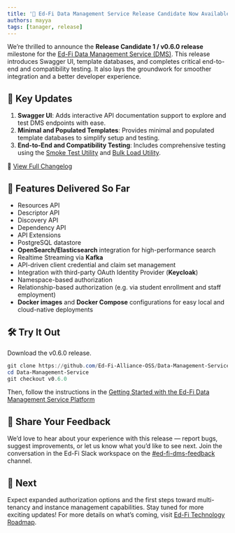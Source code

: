 ```yaml
---
title: '📢 Ed-Fi Data Management Service Release Candidate Now Available!'
authors: mayya
tags: [tanager, release]
---
```


We’re thrilled to announce the **Release Candidate 1 / v0.6.0 release**
milestone for the [Ed-Fi Data Management Service
(DMS)](https://github.com/Ed-Fi-Alliance-OSS/Data-Management-Service/). This
release introduces Swagger UI, template databases, and completes critical
end-to-end and compatibility testing. It also lays the groundwork for smoother
integration and a better developer experience.

<!-- truncate -->

## 📌 Key Updates

1. **Swagger UI**: Adds interactive API documentation support to explore and
   test DMS endpoints with ease.
2. **Minimal and Populated Templates**: Provides minimal and populated template
   databases to simplify setup and testing.
3. **End-to-End and Compatibility Testing**: Includes comprehensive testing
   using the [Smoke Test
   Utility](/reference/ods-api/platform-dev-guide/utilities/smoke-test-utility)
   and [Bulk Load
   Utility](/reference/ods-api/platform-dev-guide/utilities/bulk-load-client-utility).

📖 [View Full
Changelog](https://github.com/Ed-Fi-Alliance-OSS/Data-Management-Service/compare/v0.5.0...v0.6.0)

## 🚀 Features Delivered So Far

* Resources API
* Descriptor API
* Discovery API
* Dependency API
* API Extensions
* PostgreSQL datastore
* **OpenSearch/Elasticsearch** integration for high-performance search
* Realtime Streaming via **Kafka**
* API-driven client credential and claim set management
* Integration with third-party OAuth Identity Provider (**Keycloak**)
* Namespace-based authorization
* Relationship-based authorization (e.g. via student enrollment and staff
  employment)
* **Docker images** and **Docker Compose** configurations for easy local and
  cloud-native deployments

## 🛠️ Try It Out

Download the v0.6.0 release.

```powershell
git clone https://github.com/Ed-Fi-Alliance-OSS/Data-Management-Service
cd Data-Management-Service
git checkout v0.6.0
```

Then, follow the instructions in the [Getting Started with the Ed-Fi Data
Management Service
Platform](<https://github.com/Ed-Fi-Alliance-OSS/Data-Management-Service/blob/main/GETTING_STARTED.md>)

## 📣 Share Your Feedback

We’d love to hear about your experience with this release — report bugs, suggest
improvements, or let us know what you’d like to see next. Join the conversation
in the Ed-Fi Slack workspace on the
[#ed-fi-dms-feedback](https://ed-fi-alliance.slack.com/archives/C093WE7JQSZ)
channel.

## 📅 Next

Expect expanded authorization options and the first steps toward multi-tenancy
and instance management capabilities. Stay tuned for more exciting updates! For
more details on what’s coming, visit [Ed-Fi Technology
Roadmap](https://github.com/orgs/Ed-Fi-Alliance-OSS/projects/1/views/2).

